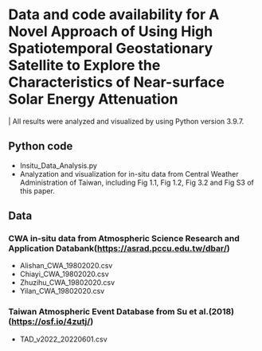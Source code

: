 # Data and code availability for A Novel Approach of Using High Spatiotemporal Geostationary Satellite to Explore the Characteristics of Near-surface Solar Energy Attenuation
| All results were analyzed and visualized by using Python version 3.9.7.
## Python code
* Insitu_Data_Analysis.py
*   Analyzation and visualization for in-situ data from Central Weather Administration of Taiwan, including Fig 1.1, Fig 1.2, Fig 3.2 and Fig S3 of this paper.
## Data
### CWA in-situ data from Atmospheric Science Research and Application Databank(https://asrad.pccu.edu.tw/dbar/)
* Alishan_CWA_19802020.csv
* Chiayi_CWA_19802020.csv
* Zhuzihu_CWA_19802020.csv
* Yilan_CWA_19802020.csv
### Taiwan Atmospheric Event Database from Su et al.(2018)(https://osf.io/4zutj/)
* TAD_v2022_20220601.csv
